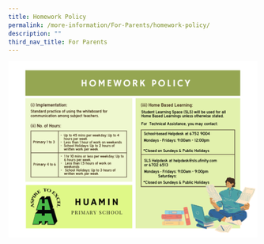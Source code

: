 ```yaml
---
title: Homework Policy
permalink: /more-information/For-Parents/homework-policy/
description: ""
third_nav_title: For Parents
---
```

![](/images/Homework_Policy.png)